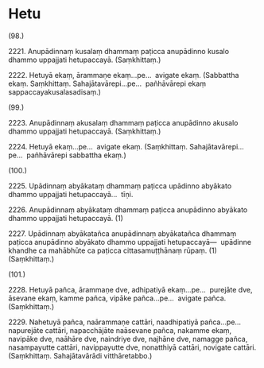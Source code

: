 

# Hetu






(98.)

2221\. Anupādinnaṃ kusalaṃ dhammaṃ paṭicca anupādinno kusalo dhammo uppajjati hetupaccayā. (Saṃkhittaṃ.)

2222\. Hetuyā ekaṃ, ārammaṇe ekaṃ…pe…  avigate ekaṃ. (Sabbattha ekaṃ. Saṃkhittaṃ. Sahajātavārepi…pe…  pañhāvārepi ekaṃ sappaccayakusalasadisaṃ.)

(99.)

2223\. Anupādinnaṃ akusalaṃ dhammaṃ paṭicca anupādinno akusalo dhammo uppajjati hetupaccayā. (Saṃkhittaṃ.)

2224\. Hetuyā ekaṃ…pe…  avigate ekaṃ. (Saṃkhittaṃ. Sahajātavārepi…pe…  pañhāvārepi sabbattha ekaṃ.)

(100.)

2225\. Upādinnaṃ abyākataṃ dhammaṃ paṭicca upādinno abyākato dhammo uppajjati hetupaccayā…  tīṇi.

2226\. Anupādinnaṃ abyākataṃ dhammaṃ paṭicca anupādinno abyākato dhammo uppajjati hetupaccayā. (1)

2227\. Upādinnaṃ abyākatañca anupādinnaṃ abyākatañca dhammaṃ paṭicca anupādinno abyākato dhammo uppajjati hetupaccayā—  upādinne khandhe ca mahābhūte ca paṭicca cittasamuṭṭhānaṃ rūpaṃ. (1) (Saṃkhittaṃ.)

(101.)

2228\. Hetuyā pañca, ārammaṇe dve, adhipatiyā ekaṃ…pe…  purejāte dve, āsevane ekaṃ, kamme pañca, vipāke pañca…pe…  avigate pañca. (Saṃkhittaṃ.)

2229\. Nahetuyā pañca, naārammaṇe cattāri, naadhipatiyā pañca…pe…  napurejāte cattāri, napacchājāte naāsevane pañca, nakamme ekaṃ, navipāke dve, naāhāre dve, naindriye dve, najhāne dve, namagge pañca, nasampayutte cattāri, navippayutte dve, nonatthiyā cattāri, novigate cattāri. (Saṃkhittaṃ. Sahajātavārādi vitthāretabbo.)



